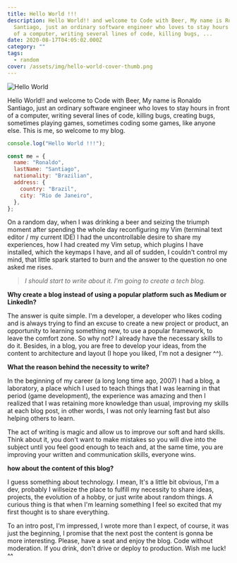 ```yaml
---
title: Hello World !!!
description: Hello World!! and welcome to Code with Beer, My name is Ronaldo
  Santiago, just an ordinary software engineer who loves to stay hours in front
  of a computer, writing several lines of code, killing bugs, ...
date: 2020-08-17T04:05:02.000Z
category: ""
tags:
  - random
cover: /assets/img/hello-world-cover-thumb.png
---
```


![Hello World](/assets/img/hello-world-cover.png "Hello World")

Hello World!! and welcome to Code with Beer, My name is Ronaldo Santiago, just an ordinary software engineer who loves to stay hours in front of a computer, writing several lines of code, killing bugs, creating bugs, sometimes playing games, sometimes coding some games, like anyone else. This is me, so welcome to my blog.

```javascript
console.log("Hello World !!!");

const me = {
  name: "Ronaldo",
  lastName: "Santiago",
  nationality: "Brazilian",
  address: {
    country: "Brazil",
    city: "Rio de Janeiro",
  },
};
```

On a random day, when I was drinking a beer and seizing the triumph moment after spending the whole day reconfiguring my Vim (terminal text editor / my current IDE) I had the uncontrollable desire to share my experiences, how I had created my Vim setup, which plugins I have installed, which the keymaps I have, and all of sudden, I couldn't control my mind, that little spark started to burn and the answer to the question no one asked me rises.

> *I should start to write about it. I'm going to create a tech blog.*

**Why create a blog instead of using a popular platform such as Medium or LinkedIn?**

The answer is quite simple. I'm a developer, a developer who likes coding and is always trying to find an excuse to create a new project or product, an opportunity to learning something new, to use a popular framework, to leave the comfort zone. So why not? I already have the necessary skills to do it. Besides, in a blog, you are free to develop your ideas, from the content to architecture and layout (I hope you liked, I'm not a designer ^^).

**What the reason behind the necessity to write?**

In the beginning of my career (a long long time ago, 2007) I had a blog, a laboratory, a place which I used to teach things that I was learning in that period (game development), the experience was amazing and then I realized that I was retaining more knowledge than usual, improving my skills at each blog post, in other words, I was not only learning fast but also helping others to learn.

The act of writing is magic and allow us to improve our soft and hard skills. Think about it, you don't want to make mistakes so you will dive into the subject until you feel good enough to teach and, at the same time, you are improving your written and communication skills, everyone wins.

**how about the content of this blog?**

I guess something about technology. I mean, It's a little bit obvious, I'm a dev, probably I willseize the place to fulfill my necessity to share ideas, projects, the evolution of a hobby, or just write about random things. A curious thing is that when I'm learning something I feel so excited that my first thought is to share everything.

To an intro post, I'm impressed, I wrote more than I expect, of course, it was just the beginning, I promise that the next post the content is gonna be more interesting. Please, have a seat and enjoy the blog. Code without moderation. If you drink, don't drive or deploy to production. Wish me luck! ^^
